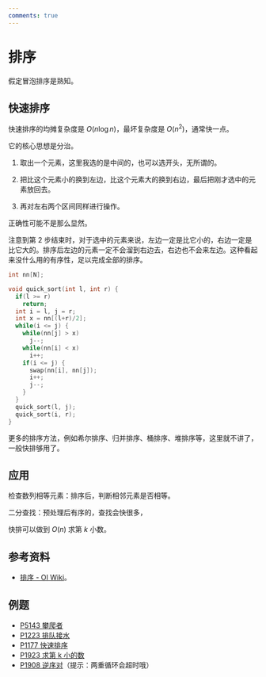 ```yaml
---
comments: true
---
```


# 排序

假定冒泡排序是熟知。

## 快速排序

快速排序的均摊复杂度是 $O(n\log n)$，最坏复杂度是 $O(n^2)$，通常快一点。

它的核心思想是分治。

1. 取出一个元素，这里我选的是中间的，也可以选开头，无所谓的。

2. 把比这个元素小的换到左边，比这个元素大的换到右边，最后把刚才选中的元素放回去。

3. 再对左右两个区间同样进行操作。

正确性可能不是那么显然。

注意到第 2 步结束时，对于选中的元素来说，左边一定是比它小的，右边一定是比它大的。排序后左边的元素一定不会溜到右边去，右边也不会来左边。这种看起来没什么用的有序性，足以完成全部的排序。

```cpp
int nn[N];

void quick_sort(int l, int r) {
  if(l >= r)
    return;
  int i = l, j = r;
  int x = nn[(l+r)/2];
  while(i <= j) {
    while(nn[j] > x)
      j--;
    while(nn[i] < x)
      i++;
    if(i <= j) {
      swap(nn[i], nn[j]);
      i++;
      j--;
    }
  }
  quick_sort(l, j);
  quick_sort(i, r);
}
```

更多的排序方法，例如希尔排序、归并排序、桶排序、堆排序等，这里就不讲了，一般快排够用了。

## 应用

检查数列相等元素：排序后，判断相邻元素是否相等。

二分查找：预处理后有序的，查找会快很多，

快排可以做到 $O(n)$ 求第 $k$ 小数。

## 参考资料

- [排序 - OI Wiki](https://oi-wiki.org/basic/sort-intro/)。

## 例题

- [P5143 攀爬者](https://www.luogu.com.cn/problem/P5143)
- [P1223 排队接水](https://www.luogu.com.cn/problem/P1223)
- [P1177 快速排序](https://www.luogu.com.cn/problem/P1177)
- [P1923 求第 k 小的数 ](https://www.luogu.com.cn/problem/P1923)
- [P1908 逆序对](https://www.luogu.com.cn/problem/P1908)（提示：两重循环会超时哦）

